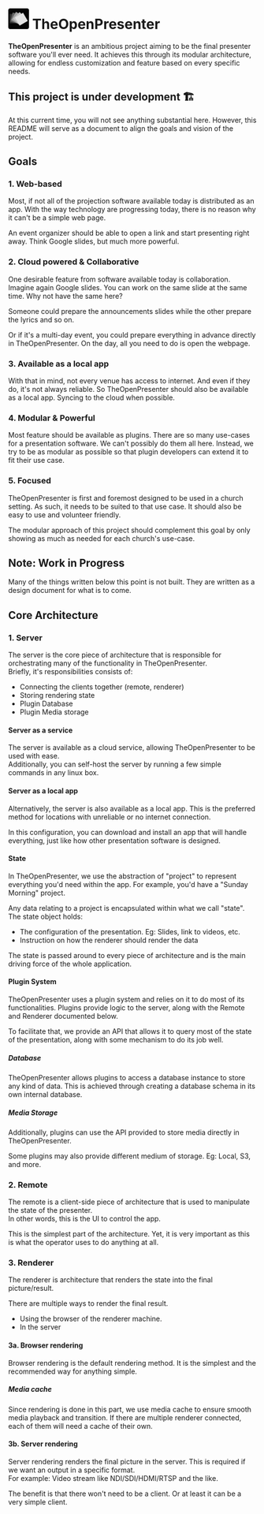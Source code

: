 # <img src="./public/logo_dark.png" width=42 /> TheOpenPresenter

**TheOpenPresenter** is an ambitious project aiming to be the final presenter software you'll ever need.
It achieves this through its modular architecture, allowing for endless customization and feature based on every specific needs.

## This project is under development 🏗️

At this current time, you will not see anything substantial here. However, this README will serve as a document to align the goals and vision of the project.

## Goals

### 1. Web-based

Most, if not all of the projection software available today is distributed as an app. With the way technology are progressing today, there is no reason why it can't be a simple web page.

An event organizer should be able to open a link and start presenting right away. Think Google slides, but much more powerful.

### 2. Cloud powered & Collaborative

One desirable feature from software available today is collaboration. Imagine again Google slides. You can work on the same slide at the same time. Why not have the same here? 

Someone could prepare the announcements slides while the other prepare the lyrics and so on.

Or if it's a multi-day event, you could prepare everything in advance directly in TheOpenPresenter. On the day, all you need to do is open the webpage.

### 3. Available as a local app

With that in mind, not every venue has access to internet. And even if they do, it's not always reliable. So TheOpenPresenter should also be available as a local app. Syncing to the cloud when possible.

### 4. Modular & Powerful

Most feature should be available as plugins. There are so many use-cases for a presentation software. We can't possibly do them all here. Instead, we try to be as modular as possible so that plugin developers can extend it to fit their use case.

### 5. Focused

TheOpenPresenter is first and foremost designed to be used in a church setting. As such, it needs to be suited to that use case. It should also be easy to use and volunteer friendly.

The modular approach of this project should complement this goal by only showing as much as needed for each church's use-case.

## Note: Work in Progress

Many of the things written below this point is not built. They are written as a design document for what is to come.

## Core Architecture

### 1. Server

The server is the core piece of architecture that is responsible for orchestrating many of the functionality in TheOpenPresenter.  
Briefly, it's responsibilities consists of:  
- Connecting the clients together (remote, renderer)
- Storing rendering state
- Plugin Database
- Plugin Media storage

#### Server as a service

The server is available as a cloud service, allowing TheOpenPresenter to be used with ease.  
Additionally, you can self-host the server by running a few simple commands in any linux box.

#### Server as a local app

Alternatively, the server is also available as a local app. This is the preferred method for locations with unreliable or no internet connection. 

In this configuration, you can download and install an app that will handle everything, just like how other presentation software is designed.

#### State

In TheOpenPresenter, we use the abstraction of "project" to represent everything you'd need within the app. For example, you'd have a "Sunday Morning" project.

Any data relating to a project is encapsulated within what we call "state".  
The state object holds: 
- The configuration of the presentation. Eg: Slides, link to videos, etc.
- Instruction on how the renderer should render the data

The state is passed around to every piece of architecture and is the main driving force of the whole application.

#### Plugin System

TheOpenPresenter uses a plugin system and relies on it to do most of its functionalities. Plugins provide logic to the server, along with the Remote and Renderer documented below.

To facilitate that, we provide an API that allows it to query most of the state of the presentation, along with some mechanism to do its job well.

##### Database

TheOpenPresenter allows plugins to access a database instance to store any kind of data. This is achieved through creating a database schema in its own internal database.

##### Media Storage

Additionally, plugins can use the API provided to store media directly in TheOpenPresenter. 

Some plugins may also provide different medium of storage. Eg: Local, S3, and more.

### 2. Remote

The remote is a client-side piece of architecture that is used to manipulate the state of the presenter.  
In other words, this is the UI to control the app. 

This is the simplest part of the architecture. Yet, it is very important as this is what the operator uses to do anything at all.

### 3. Renderer

The renderer is architecture that renders the state into the final picture/result.

There are multiple ways to render the final result.
- Using the browser of the renderer machine.
- In the server

#### 3a. Browser rendering

Browser rendering is the default rendering method. It is the simplest and the recommended way for anything simple. 

##### Media cache

Since rendering is done in this part, we use media cache to ensure smooth media playback and transition.
If there are multiple renderer connected, each of them will need a cache of their own.

#### 3b. Server rendering

Server rendering renders the final picture in the server. This is required if we want an output in a specific format.  
For example: Video stream like NDI/SDI/HDMI/RTSP and the like.

The benefit is that there won't need to be a client. Or at least it can be a very simple client.
